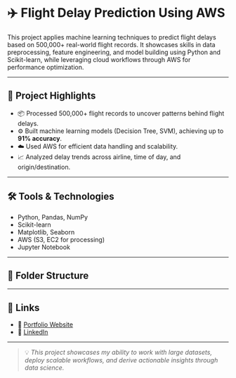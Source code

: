 # ✈️ Flight Delay Prediction Using AWS

This project applies machine learning techniques to predict flight delays based on 500,000+ real-world flight records. It showcases skills in data preprocessing, feature engineering, and model building using Python and Scikit-learn, while leveraging cloud workflows through AWS for performance optimization.

---

## 📌 Project Highlights

- 📦 Processed 500,000+ flight records to uncover patterns behind flight delays.
- ⚙️ Built machine learning models (Decision Tree, SVM), achieving up to **91% accuracy**.
- ☁️ Used AWS for efficient data handling and scalability.
- 📈 Analyzed delay trends across airline, time of day, and origin/destination.

---

## 🛠️ Tools & Technologies

- Python, Pandas, NumPy
- Scikit-learn
- Matplotlib, Seaborn
- AWS (S3, EC2 for processing)
- Jupyter Notebook

---
## 📂 Folder Structure

---

## 🔗 Links

- 📄 [Portfolio Website](https://www.datascienceportfol.io/lk05197n)  
- 🔗 [LinkedIn](https://www.linkedin.com/in/lahari-koppolu-631b262/)

---



> 💡 *This project showcases my ability to work with large datasets, deploy scalable workflows, and derive actionable insights through data science.*
